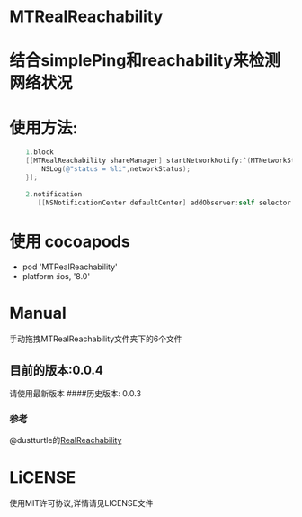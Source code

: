 # MTRealReachability
# 结合simplePing和reachability来检测网络状况

# 使用方法:
```Objective-C
    1.block 
    [[MTRealReachability shareManager] startNetworkNotify:^(MTNetworkStatus networkStatus) {
        NSLog(@"status = %li",networkStatus);
    }];
    
    2.notification 
       [[NSNotificationCenter defaultCenter] addObserver:self selector:@selector(logNetworkStatus:)             name:MTRealReachabilityChangedNotification object:nil];
```       

# 使用 cocoapods
* pod 'MTRealReachability'   
* platform :ios, '8.0'
 
# Manual
手动拖拽MTRealReachability文件夹下的6个文件


## 目前的版本:0.0.4
请使用最新版本
####历史版本: 0.0.3

### 参考
@dustturtle的[RealReachability](https://github.com/dustturtle/RealReachability#demo)

# LiCENSE
使用MIT许可协议,详情请见LICENSE文件
